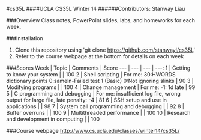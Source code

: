 #cs35L
####UCLA CS35L Winter 14
######Contributors: Stanway Liau

###Overview
Class notes, PowerPoint slides, labs, and homeworks for each week.

###Installation
1. Clone this repository using 'git clone https://github.com/stanwayl/cs35L'
2. Refer to the course webpage at the bottom for details on each week

###Scores
Week | Topic | Comments | Score
--- | --- | --- | ---:
1 | Getting to know your system | | 100
2 | Shell scripting | For me: 30:HWORDS dictionary points 0:sameln-Failed test 1  (Basic) 0:Not ignoring slinks | 90
3 | Modifying programs | | 100
4 | Change management | For me: -1: 1d late | 99
5 | C programming and debugging | For me: insufficient log file, wrong output for large file, late penalty: -4 | 81
6 | SSH setup and use in applications | | 98
7 | System call programming and debugging | | 92
8 | Buffer overruns | | 100
9 | Multithreaded performance | | 100
10 | Research and development in computing | | 100

###Course webpage
http://www.cs.ucla.edu/classes/winter14/cs35L/
